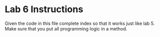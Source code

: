 # Lab 6 Instructions

Given the code in this file complete index so that it works just like lab 5. Make sure that you put all programming logic in a method.

